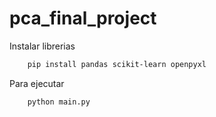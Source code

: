 # pca_final_project

Instalar librerias

```bash
    pip install pandas scikit-learn openpyxl
```

Para ejecutar

```bash
    python main.py
```
